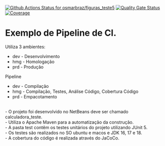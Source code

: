 [![Github Actions Status for osmarbraz/figuras_teste5](https://github.com/osmarbraz/figuras_teste5_so/workflows/Integra%C3%A7%C3%A3o%20continua%20de%20Java%20com%20Maven/badge.svg)](https://github.com/osmarbraz/figuras_teste5_so/actions) 
[![Quality Gate Status](https://sonarcloud.io/api/project_badges/measure?project=osmarbraz_figuras_teste5_so&metric=alert_status)](https://sonarcloud.io/summary/new_code?id=osmarbraz_figuras_teste5_so)
[![Coverage](https://sonarcloud.io/api/project_badges/measure?project=osmarbraz_figuras_teste5_so&metric=coverage)](https://sonarcloud.io/component_measures?id=osmarbraz_figuras_teste5_so&metric=coverage)

# Exemplo de Pipeline de CI.

Utiliza 3 ambientes:
- dev - Desenvolvimento
- hmg - Homologação
- prd - Produção

Pipeline 
- dev - Compilação 
- hmg - Compilação, Testes, Análise Código, Cobertura Código
- prd - Empacotamento

<br>
- O projeto foi desenvolvido no NetBeans deve ser chamado calculadora_teste.<br>
- Utiliza o Apache Maven para a automatização da construção.<br>
- A pasta test contêm os testes unitários do projeto utilizando JUnit 5.<br>
- Os testes são realizados no SO ubuntu e macos e JDK 16, 17 e 18.<br>
- A cobertura do código é realizada através do JaCoCo.<br>
